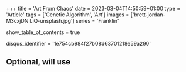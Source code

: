 +++
title = 'Art From Chaos'
date = 2023-03-04T14:50:59+01:00
type = 'Article'
tags = ['Genetic Algorithm', 'Art']
images = ['brett-jordan-M3cxjDNiLlQ-unsplash.jpg']
series = 'Franklin'

show_table_of_contents = true

disqus_identifier = '1e754cb984f27b08d63701218e59a290'
## Optional, will use <title> tag value instead.
# disqus_title = ''
## Optional, will use window.location.href instead.
# disqus_url = ''
show_disqus = true
show_comment_count = true

share_buttons = ['facebook', 'twitter']

katex = true
draft = false
+++

Making art is hard. Drawing pictures is tedious. With programming, however, we can automate things. The point of
automation is to reduce the amount of manual labor. So let's mix evolution, DNA, and programming together to make art
that _makes_ itself. Pictures that _draw_ themselves.

<!--more-->

## Concepts and definitions

Before we dive deep into making art, we need to understand some important concepts -- first things first.
{{< underline >}}Automatic art{{< /underline >}}[^1], at its core, uses generic algorithms.
[Wikipedia](https://en.wikipedia.org/wiki/Genetic_algorithm) has a really nice page about them, if you'd like to read
it. However for the sake of the article this is enough:

A **Genetic Algorithm** is an algorithm inspired by the process of natural selection used to find solutions for
optimization problems. It has three main parts:

* **Mutation** - during which specimens are randomly changed,
* **Scoring** - during which specimens are ranked by their "ability to adapt to their environment",
* **Crossing** - during which one or more specimens are mixed together to produce a new member.

OK. :ok_hand:

With these terms out of the way, let's try to understand how exactly it works. Imagine we need to find a solution
for a problem. It can be anything, like finding optimal timetable for a university class. Firstly, we need to encode a
solution as a series of bytes (their [Genetic representation](https://en.wikipedia.org/wiki/Genetic_representation), if
you will). Once we have that we can clone the encoded representation to create a generation.

Each member of the generation will be randomly **mutated** and then **scored** based on how well they fit in our
constrains set. For example: we might want to have a timetable which leaves just enough break time to eat a quick lunch,
but not too much, so that we can go home earlier. This (and similar constrains) might be used to evaluate the value of
our new mutated timetable. With each specimen evaluated we leave a few of the best and discard the rest :skull:.  
The last step is to mix our _special_ timetables to create new ones to fill the generation again.

{{< figure src="./genetic-algorithm-cycle.png" alt="Genetic Algorithm Cycle" >}}

To mutate, to score, to kill, to breed, to continue the cycle of life. It might sound simple, but in reality it is
shockingly efficient in searching the solution space.

## Art from evolution

Alright. Now with the theory out of the way, let's conceptualize a program for generating automatic art. Probably it's
a good moment to explain the clickbaity summary at the top of this article: the pictures will not _draw_ themselves, the
goal is to make _a program_ which will generate art automatically. It's going to be an iterative solution where each
cycle is parametrized by the results of its predecessor.

### Step 0: Initialization

Before we do anything towards evolution we need to prepare a generation first. So what's our generation size? Let's see
if Wikipedia has something insightful to say:

> The population size depends on the nature of the problem, but typically contains several hundreds or thousands of
> possible solutions.  
> ~ [Genetic algorithm @ Wikipedia](https://en.wikipedia.org/wiki/Genetic_algorithm)

Well, that's really not the most helpful answer. :neutral_face:  
It really boils down to this: the more specimen we have, the more memory the program requires and more CPU time to
process each generation. On the other hand, the more specimen a generation have, the wider portion of solution space it
can search. Whatever the generation size will be, we need to have a prototype - a specimen, which cloned will fill the
generation. Since we're dealing with art here, a _[tabula rasa](https://en.wikipedia.org/wiki/Tabula_rasa)_ should be a
fitting choice.

### Step 1: Mutation

Mutation method greatly affects the end result, so it's imperative to select a right one. Mutation algorithms are
usually stateless, meaning modification of each specimen does not affect any other. In each iteration the mutator will
introduce a _small_ change into specimens' genetic representation. On images it can be, for example: changing random
pixels. This works, but the final image looks too detailed (in a bad way).

Now, the changes does not technically need to be _small_ per se, however applying too big changes might result in
overriding a portion of the genome that was making this particular specimen a good candidate, thus resulting in loosing
progress achieved by previous generations.

[If you'd google "generating images with genetic algorithm"](https://www.google.com/search?q=generating+images+with+genetic+algorithm),
you'd find that most projects on the subject use geometric shapes when applying mutation. Simple onces, like
**circles**, **rectangles**, and **triangles** are a good choice. From these it's rectangles, that can be the most
easily represented in code. Having said that let's see how a single specimen might change over a few first iterations.

{{< figure src="./mutation-diagram.png" alt="Mutation diagram"
    caption="An exemplar of a 6-generation mutation process. Starting with generation 0 - no mutation applied, till generation 5 - five mutations applied."
>}}

Each of the rectangles on that picture represents a random mutation applied onto the image, meaning that all information
needed to unambiguously identify a rectangle (width, height, coordinates of one of the corners, and its color) have been
randomly generated.

The above illustrates the risk of allowing mutations which are not constrained by their impact: the mutation introduced
in 1{{< sup >}}st{{< /sup >}} step has been almost fully overwritten after 5 mutations. Don't get me wrong, the result
might be beneficial, but overall we want to utilize genome that have evolved in past generations, not to discard it
completely.

### Step 2: Scoring

Implementing scoring function can be tricky. Basically we need to have a way of mapping each specimen into an integer
value. Then with values for all specimens we can calculate a threshold and filter out all images above it. The genetic
algorithm does not provide to us any way of determining whether a mutation has been beneficial; that is strictly
depends on the implementation. So let's talk about what it is exactly we'd like to achieve here.

The idea behind generating images through evolution is that we have **an ideal** to which we're aiming to get as close
as possible. An original image, from which will derive a collection of images _similar_  to it, each mutated and scored
multiple times. A scoring function could calculate a difference between the original image and the one being currently
scored:

$$ f(O, S) = \sum_{i=0}^n | O_n - S_n | \tag{1} $$

Both `O` and `S` refer to a collection of pixels representing the original image and the current specimen respectively,
thus allowing us to index their pixels and calculate a difference between them. This, on its own, isn't the most helpful
piece of advice, as it glides over the fact that we a calculating a difference of _pixels_ not numbers, we cannot do arithmetics on them. To fix that we need to be a bit more clever here.

We can utilize the fact that pixels are just color, usually represented in
[RGB](https://en.wikipedia.org/wiki/RGB_color_model) notation. Each color in the RGB color space is represented by three
numbers from 0 to 255 (each encoding the amount of red, green, and blue). Numbers on their own don't have any meaning,
its the context that makes them colors, points, or geometric shapes. If we'd interpret these three numbers as
coordinates in three-dimensional space, then they would become points. In that case, the difference between two points
can be implemented as the distance between then:

$$ d(A, B) = \sqrt{(x_2 - x_1)^2 + (y_2 - y_1)^2 + (z_2 - z_1)^2} $$

Alright :ok_hand:. The final thought: this formula calculates the difference between two points in space, but we don't
really need _the distance_, just _an indication_ of how similar the two pixels are. Since calculating a square root on
computers is expensive, we can remove that bit and we're left with:

$$ g(A, B) = (x_2 - x_1)^2 + (y_2 - y_1)^2 + (z_2 - z_1)^2 \tag{2} $$

By combining (1) and (2) together we get:

$$ f(O, S) = \sum_{i=0}^n | (r_2 - r_1)^2 + (g_2 - g_1)^2 + (b_2 - b_1)^2 | $$

That was a bit more mathsy that I've initially anticipated `◕_◕`.

### Step 3: Crossing

In the last step the algorithm has to fill up _almost_ emptied generation. This step, quoting Wikipedia, it's:

> [...] a genetic operator used to combine the genetic information of two parents to generate new offspring. [...]
> Solutions can also be generated by cloning an existing solution, which is analogous to asexual reproduction.  
> ~ [Crossover (genetic algorithm)](https://en.wikipedia.org/wiki/Crossover_(genetic_algorithm))

There are several ways we can make it work, from naive ones:

* create an exact copy of one of the remaining images,
* create a mutated copy of one of the remaining images,
* split image into two halves and fill it with a respective half from one of the two parents,

to more sophisticated ones:

* for each pixel pair taken from two parents calculate an arithmetic average and use it to construct a new pixel,
* for each pixel pair taken from two parents calculate an weighted average and use it to construct a new pixel.

The methods mentioned above differ in their complexity, but more importantly, in how fitting specimens they create. It's
worth to mention that in opposition to the previous two steps, this one isn't strictly mandatory. The algorithm will
still work without it and the generated images will look acceptable. With **crossing**, however the algorithm generates
more fitting specimens, relative to a one without the 3{{< sup >}}rd{{< /sup >}} step, in the same number of
generations.

We will take a look at several of **crossing** methods mentioned above and we will plot scores of their specimens as a
function of generation number, to see how well they perform. :chart_with_upwards_trend:

## Next steps

This is the first article from a series about generating art through genetic algorithms. In the next articles _(coming
up soon-ish)_ we'll turn those ideas into [Rust](https://www.rust-lang.org/) code and after that we'll finally make art
that makes itself.

<!-- Image source: https://unsplash.com/photos/M3cxjDNiLlQ -->

{{< figure src="./brett-jordan-M3cxjDNiLlQ-unsplash.jpg" alt="Order and Chaos"
    caption="Photo by [Brett Jordan](https://unsplash.com/@brett_jordan?utm_source=unsplash&utm_medium=referral&utm_content=creditCopyText) on [Unsplash](https://unsplash.com/photos/M3cxjDNiLlQ?utm_source=unsplash&utm_medium=referral&utm_content=creditCopyText)"
    class="border"
>}}

See you around!

:ocean:

<!-- Footnotes -->

[^1]: Term coined by me. If you want to read more about art generated by algorithms you should probably look for
[Algorithmic art](https://en.wikipedia.org/wiki/Algorithmic_art).
